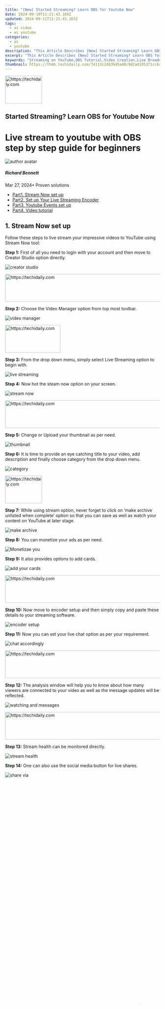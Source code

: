 ```yaml
---
title: "[New] Started Streaming? Learn OBS for Youtube Now"
date: 2024-09-10T11:21:43.165Z
updated: 2024-09-11T11:21:43.165Z
tags:
  - ai video
  - ai youtube
categories:
  - ai
  - youtube
description: "This Article Describes [New] Started Streaming? Learn OBS for Youtube Now"
excerpt: "This Article Describes [New] Started Streaming? Learn OBS for Youtube Now"
keywords: "Streaming on YouTube,OBS Tutorial,Video Creation,Live Broadcast,YouTube Streams,Learning OBS,OBS Guide Youtube"
thumbnail: https://thmb.techidaily.com/74113c2d83645a48c9d2ad195371cc6a07bee43db8bd23e967a3613c122b6663.jpg
---
```






<!-- affiliate ads begin -->
<a href="https://aligracehair.sjv.io/c/5597632/2135349/19272" target="_top" id="2135349">
  <img src="//a.impactradius-go.com/display-ad/19272-2135349" border="0" alt="https://techidaily.com" width="120" height="90"/>
</a>
<img height="0" width="0" src="https://aligracehair.sjv.io/i/5597632/2135349/19272" style="position:absolute;visibility:hidden;" border="0" />
<!-- affiliate ads end -->




## Started Streaming? Learn OBS for Youtube Now

# Live stream to youtube with OBS step by step guide for beginners

![author avatar](https://images.wondershare.com/filmora/article-images/richard-bennett.jpg)

##### Richard Bennett

 Mar 27, 2024• Proven solutions

* [Part1\. Stream Now set up](#part1)
* [Part2. Set up Your Live Streaming Encoder](#part2)
* [Part3\. Youtube Events set up](#part3)
* [Part4\. Video tutorial](#part4)

## 1\. Stream Now set up

Follow these steps to live stream your impressive videos to YouTube using Stream Now tool:

**Step 1:** First of all you need to login with your account and then move to Creator Studio option directly.

![creator studio](https://images.wondershare.com/filmora/article-images/creator-studio.jpg)





<!-- affiliate ads begin -->
<a href="https://ephamedtechinc.pxf.io/c/5597632/2136617/26400" target="_top" id="2136617">
  <img src="//a.impactradius-go.com/display-ad/26400-2136617" border="0" alt="https://techidaily.com" width="728" height="90"/>
</a>
<img height="0" width="0" src="https://ephamedtechinc.pxf.io/i/5597632/2136617/26400" style="position:absolute;visibility:hidden;" border="0" />
<!-- affiliate ads end -->




**Step 2:** Choose the Video Manager option from top most toolbar.

![video manager](https://images.wondershare.com/filmora/article-images/video-manager.jpg)





<!-- affiliate ads begin -->
<a href="https://aligracehair.sjv.io/c/5597632/2115943/19272" target="_top" id="2115943">
  <img src="//a.impactradius-go.com/display-ad/19272-2115943" border="0" alt="https://techidaily.com" width="180" height="90"/>
</a>
<img height="0" width="0" src="https://aligracehair.sjv.io/i/5597632/2115943/19272" style="position:absolute;visibility:hidden;" border="0" />
<!-- affiliate ads end -->




**Step 3:** From the drop down menu, simply select Live Streaming option to begin with.

![live streaming](https://images.wondershare.com/filmora/article-images/live-streaming.jpg)

**Step 4:** Now hot the steam now option on your screen.

![stream now](https://images.wondershare.com/filmora/article-images/stream-now.jpg)





<!-- affiliate ads begin -->
<a href="https://ephamedtechinc.pxf.io/c/5597632/2123509/26400" target="_top" id="2123509">
  <img src="//a.impactradius-go.com/display-ad/26400-2123509" border="0" alt="https://techidaily.com" width="728" height="90"/>
</a>
<img height="0" width="0" src="https://ephamedtechinc.pxf.io/i/5597632/2123509/26400" style="position:absolute;visibility:hidden;" border="0" />
<!-- affiliate ads end -->




**Step 5:** Change or Upload your thumbnail as per need.

![thumbnail](https://images.wondershare.com/filmora/article-images/thumbnail.jpg)

**Step 6:** It is time to provide an eye catching title to your video, add description and finally choose category from the drop down menu.

![category](https://images.wondershare.com/filmora/article-images/category.jpg)





<!-- affiliate ads begin -->
<a href="https://aligracehair.sjv.io/c/5597632/2135407/19272" target="_top" id="2135407">
  <img src="//a.impactradius-go.com/display-ad/19272-2135407" border="0" alt="https://techidaily.com" width="120" height="90"/>
</a>
<img height="0" width="0" src="https://aligracehair.sjv.io/i/5597632/2135407/19272" style="position:absolute;visibility:hidden;" border="0" />
<!-- affiliate ads end -->




**Step 7:** While using stream option, never forget to click on ‘make archive unlisted when complete’ option so that you can save as well as watch your content on YouTube at later stage.

![make archive](https://images.wondershare.com/filmora/article-images/make-archive.jpg)

**Step 8:** You can monetize your ads as per need.

![Monetizae you](https://images.wondershare.com/filmora/article-images/monetizae-you.jpg)

**Step 9:** It also provides options to add cards.

![add your cards](https://images.wondershare.com/filmora/article-images/add-your-cards.jpg)





<!-- affiliate ads begin -->
<a href="https://appsumo.8odi.net/c/5597632/2118306/7443" target="_top" id="2118306">
  <img src="//a.impactradius-go.com/display-ad/7443-2118306" border="0" alt="https://techidaily.com" width="728" height="90"/>
</a>
<img height="0" width="0" src="https://appsumo.8odi.net/i/5597632/2118306/7443" style="position:absolute;visibility:hidden;" border="0" />
<!-- affiliate ads end -->




**Step 10:** Now move to encoder setup and then simply copy and paste these details to your streaming software.

![encoder setup](https://images.wondershare.com/filmora/article-images/encoder-setup.jpg)

**Step 11:** Now you can set your live chat option as per your requirement.

![chat accordingly](https://images.wondershare.com/filmora/article-images/chat-accordingly.jpg)





<!-- affiliate ads begin -->
<a href="https://appsumo.8odi.net/c/5597632/2123738/7443" target="_top" id="2123738">
  <img src="//a.impactradius-go.com/display-ad/7443-2123738" border="0" alt="https://techidaily.com" width="600" height="90"/>
</a>
<img height="0" width="0" src="https://appsumo.8odi.net/i/5597632/2123738/7443" style="position:absolute;visibility:hidden;" border="0" />
<!-- affiliate ads end -->




**Step 12:** The analysis window will help you to know about how many viewers are connected to your video as well as the message updates will be reflected.

![watching and messages](https://images.wondershare.com/filmora/article-images/watching-and-messages.jpg)





<!-- affiliate ads begin -->
<a href="https://wigfever.sjv.io/c/5597632/2014849/22899" target="_top" id="2014849">
  <img src="//a.impactradius-go.com/display-ad/22899-2014849" border="0" alt="https://techidaily.com" width="728" height="90"/>
</a>
<img height="0" width="0" src="https://wigfever.sjv.io/i/5597632/2014849/22899" style="position:absolute;visibility:hidden;" border="0" />
<!-- affiliate ads end -->




**Step 13:** Stream health can be monitored directly.

![stream health](https://images.wondershare.com/filmora/article-images/stream-health.jpg)

**Step 14:** One can also use the social media button for live shares.

![share via](https://images.wondershare.com/filmora/article-images/share-via.jpg)





<!-- affiliate ads begin -->
<span id="1424528">
					<video width="864" height="1536" style="cursor:pointer"
           poster="//a.impactradius-go.com/display-clicktoplayimage/1424528.png"
           onclick="if(!this.playClicked){this.play();this.setAttribute('controls',true);this.playClicked=true;}">
	   <source src="//a.impactradius-go.com/display-ad/16446-1424528">
	   <img src="//a.impactradius-go.com/display-clicktoplayimage/1424528.png" style="border: none; height: 100%; width: 100%; object-fit: contain">
	</video>
	<div style="width:540px;text-align:center"><a href="javascript:window.open(decodeURIComponent('https%3A%2F%2Flaganoo.pxf.io%2Fc%2F5597632%2F1424528%2F16446'), '_blank');void(0);">Click here</a></div>
</span>
<img height="0" width="0" src="https://imp.pxf.io/i/5597632/1424528/16446" style="position:absolute;visibility:hidden;" border="0" />
<!-- affiliate ads end -->








<!-- affiliate ads begin -->
<span id="1484963">
					<video width="864" height="864" style="cursor:pointer"
           poster="//a.impactradius-go.com/display-clicktoplayimage/1484963.png"
           onclick="if(!this.playClicked){this.play();this.setAttribute('controls',true);this.playClicked=true;}">
	   <source src="//a.impactradius-go.com/display-ad/16446-1484963">
	   <img src="//a.impactradius-go.com/display-clicktoplayimage/1484963.png" style="border: none; height: 100%; width: 100%; object-fit: contain">
	</video>
	<div style="width:540px;text-align:center"><a href="javascript:window.open(decodeURIComponent('https%3A%2F%2Flaganoo.pxf.io%2Fc%2F5597632%2F1484963%2F16446'), '_blank');void(0);">Click here</a></div>
</span>
<img height="0" width="0" src="https://imp.pxf.io/i/5597632/1484963/16446" style="position:absolute;visibility:hidden;" border="0" />
<!-- affiliate ads end -->




## 2.Set up Your Live Streaming Encoder

As soon as you have completed the above set up then next task is to adjust settings of your streaming encoder. It is possible to make easy selection out of wide range of live streaming encoders. The details below are provided with reference to OBS too that is open source type free to access software.

**Step 1:** First of all you need to visit official website of OBS and get your software tool installed on your system.

**Step 2:** Now launch OBS on your device and directly go to settings option.

![Go to setting](https://images.wondershare.com/filmora/article-images/go-to-setting.jpg)





<!-- affiliate ads begin -->
<a href="https://aligracehair.sjv.io/c/5597632/2115921/19272" target="_top" id="2115921">
  <img src="//a.impactradius-go.com/display-ad/19272-2115921" border="0" alt="https://techidaily.com" width="728" height="90"/>
</a>
<img height="0" width="0" src="https://aligracehair.sjv.io/i/5597632/2115921/19272" style="position:absolute;visibility:hidden;" border="0" />
<!-- affiliate ads end -->




**Step 3:** It is time to copy the stream key from YouTube and then paste it directly in the specified field of OBS.

![youtube to OBS](https://images.wondershare.com/filmora/article-images/youtube-to-obs.jpg)

**Step 4:** Users can now add their sources and scenes.

![add you scenes](https://images.wondershare.com/filmora/article-images/add-you-scenes.jpg)

**Step 5:** Once all these settings are done then you can simply hit the option for start streaming and it will bring your content to YouTube directly.

![click start streaming](https://images.wondershare.com/filmora/article-images/click-start-streaming.jpg)

## 3\. Youtube Events set up

Live stream is little different from Stream Now platform as it allows users to schedule the streams as well as a connectivity to Google Hangouts is provided. These easy to follow steps will assist you to handle all settings for your events using Live Stream tool:

**Step 1:** Simply click on the schedule event option on screen.

![schedule](https://images.wondershare.com/filmora/article-images/schedule.jpg)





<!-- affiliate ads begin -->
<a href="https://appsumo.8odi.net/c/5597632/2137412/7443" target="_top" id="2137412">
  <img src="//a.impactradius-go.com/display-ad/7443-2137412" border="0" alt="https://techidaily.com" width="728" height="90"/>
</a>
<img height="0" width="0" src="https://appsumo.8odi.net/i/5597632/2137412/7443" style="position:absolute;visibility:hidden;" border="0" />
<!-- affiliate ads end -->




**Step 2:** It is much easier to make settings for basic information as well as audience type. Make some desired changes to SNS platform. If you select the Quick type then it will directly select your webcam and you need not to make additional complicated settings whereas the custom type option provides easy set up options with OBS.

![set the basic](https://images.wondershare.com/filmora/article-images/set-the-basic.jpg)





<!-- affiliate ads begin -->
<a href="https://unicoeye.pxf.io/c/5597632/2134237/18498" target="_top" id="2134237">
  <img src="//a.impactradius-go.com/display-ad/18498-2134237" border="0" alt="https://techidaily.com" width="728" height="90"/>
</a>
<img height="0" width="0" src="https://unicoeye.pxf.io/i/5597632/2134237/18498" style="position:absolute;visibility:hidden;" border="0" />
<!-- affiliate ads end -->




**Step 3:** The advance settings option works same as that of stream now features and users can adjust most of these settings as per their streaming needs.

![advance setting](https://images.wondershare.com/filmora/article-images/advance-setting.jpg)

**Step 4:** Users can turn monetization On or Off as per their preferences.

![monetization](https://images.wondershare.com/filmora/article-images/monetization.jpg)

**Step 5:** As soon as you finish all above settings then simply click on the create event option.

![click create event](https://images.wondershare.com/filmora/article-images/click-create-event.jpg)





<!-- affiliate ads begin -->
<a href="https://bluettius.sjv.io/c/5597632/2139121/17108" target="_top" id="2139121">
  <img src="//a.impactradius-go.com/display-ad/17108-2139121" border="0" alt="https://techidaily.com" width="320" height="90"/>
</a>
<img height="0" width="0" src="https://bluettius.sjv.io/i/5597632/2139121/17108" style="position:absolute;visibility:hidden;" border="0" />
<!-- affiliate ads end -->




**Step 6:** One more window will appear on your screen and here you can make adjustment for preferred bit rate. Also put your dedicated stream key with encoder.

![your bitrate](https://images.wondershare.com/filmora/article-images/your-bitrate.jpg)





<!-- affiliate ads begin -->
<a href="https://unicoeye.pxf.io/c/5597632/2134235/18498" target="_top" id="2134235">
  <img src="//a.impactradius-go.com/display-ad/18498-2134235" border="0" alt="https://techidaily.com" width="728" height="90"/>
</a>
<img height="0" width="0" src="https://unicoeye.pxf.io/i/5597632/2134235/18498" style="position:absolute;visibility:hidden;" border="0" />
<!-- affiliate ads end -->




**Step 7:** When all above steps are completed then you need to hit the option for save changes so that your tool can act accordingly.

![save changes](https://images.wondershare.com/filmora/article-images/save-changes.jpg)

**Step 8:** Now click on events and here you will be able to find your event. Move to live control room if you want to access complete details about this event and you can easily delete it.

![live control room](https://images.wondershare.com/filmora/article-images/live-control-room.jpg)





<!-- affiliate ads begin -->
<a href="https://aligracehair.sjv.io/c/5597632/2135402/19272" target="_top" id="2135402">
  <img src="//a.impactradius-go.com/display-ad/19272-2135402" border="0" alt="https://techidaily.com" width="336" height="90"/>
</a>
<img height="0" width="0" src="https://aligracehair.sjv.io/i/5597632/2135402/19272" style="position:absolute;visibility:hidden;" border="0" />
<!-- affiliate ads end -->




**Step 9:** Users can set privacy terms or simple delete the event that is currently in action.

![set the privacy](https://images.wondershare.com/filmora/article-images/set-the-privacy.jpg)

## Video tutorial

![author avatar](https://images.wondershare.com/filmora/article-images/richard-bennett.jpg)

Richard Bennett

Richard Bennett is a writer and a lover of all things video.

Follow @Richard Bennett



<ins class="adsbygoogle"
      style="display:block"
      data-ad-client="ca-pub-7571918770474297"
      data-ad-slot="8358498916"
      data-ad-format="auto"
      data-full-width-responsive="true"></ins>
<span class="atpl-alsoreadstyle">Also read:</span>
<div><ul>
<li><a href="https://remote-screen-capture.techidaily.com/new-2024-approved-remote-recording-excellence-best-9-webmicrone-capture-systems-23/"><u>[New] 2024 Approved  Remote Recording Excellence  Best 9 Webmicrone Capture Systems ('23)</u></a></li>
<li><a href="https://youtube-help.techidaily.com/new-expert-tips-for-post-upload-video-improvement/"><u>[New] Expert Tips for Post-Upload Video Improvement</u></a></li>
<li><a href="https://youtube-help.techidaily.com/new-expressiveness-enhancing-youtube-comments-via-emojis/"><u>[New] Expressiveness  Enhancing YouTube Comments via Emojis</u></a></li>
<li><a href="https://youtube-help.techidaily.com/new-from-average-to-exceptional-discover-the-finest-free-intra-designs/"><u>[New] From Average to Exceptional  Discover the Finest Free Intra Designs</u></a></li>
<li><a href="https://youtube-help.techidaily.com/new-identifying-creator-types-six-intriguing-youtube-categorization-tests/"><u>[New] Identifying Creator Types  Six Intriguing YouTube Categorization Tests</u></a></li>
<li><a href="https://tiktok-clips.techidaily.com/new-in-2024-best-10-tiktok-layer-filters-amplifying-impact/"><u>[New] In 2024, Best 10 TikTok Layer Filters Amplifying Impact</u></a></li>
<li><a href="https://youtube-help.techidaily.com/new-setup-and-strategies-for-youtube-gamers-live-sessions/"><u>[New] Setup and Strategies for YouTube Gamers' Live Sessions</u></a></li>
<li><a href="https://vp-tips.techidaily.com/updated-isnapmaker-ios-and-macos-media-synthesis-tool-for-2024/"><u>[Updated] ISnapMaker  IOS & macOS Media Synthesis Tool for 2024</u></a></li>
<li><a href="https://snapchat-videos.techidaily.com/updated-straightforward-steps-installing-snapchat-on-mac/"><u>[Updated] Straightforward Steps  Installing Snapchat on Mac</u></a></li>
<li><a href="https://some-skills.techidaily.com/updated-tongue-treasures-selecting-superb-audio-to-text-applications/"><u>[Updated] Tongue Treasures  Selecting Superb Audio to Text Applications</u></a></li>
<li><a href="https://extra-resources.techidaily.com/2024-approved-compose-your-story-best-mobile-annotation-tools/"><u>2024 Approved  Compose Your Story  Best Mobile Annotation Tools</u></a></li>
<li><a href="https://youtube-help.techidaily.com/2024-approved-exploring-youtubes-strategy-for-video-short-promotion/"><u>2024 Approved  Exploring YouTube's Strategy for Video Short Promotion</u></a></li>
<li><a href="https://youtube-help.techidaily.com/2024-approved-finding-the-middle-ground-working-and-youtube/"><u>2024 Approved  Finding the Middle Ground  Working & YouTube</u></a></li>
<li><a href="https://youtube-help.techidaily.com/2024-approved-mcb-channel-theme-images-and-templates/"><u>2024 Approved  MCB Channel Theme Images and Templates</u></a></li>
<li><a href="https://youtube-help.techidaily.com/2024-approved-non-youtube-havens-for-unparalleled-video-streaming/"><u>2024 Approved  Non-Youtube Havens for Unparalleled Video Streaming</u></a></li>
<li><a href="https://youtube-help.techidaily.com/2024-approved-pinnacle-creator-the-duo-of-media-elements/"><u>2024 Approved  Pinnacle Creator  The Duo of Media Elements</u></a></li>
<li><a href="https://youtube-help.techidaily.com/2024-approved-pixel-queens-rising-youtubes-top-10/"><u>2024 Approved  Pixel Queens Rising  YouTube's #Top 10</u></a></li>
<li><a href="https://youtube-help.techidaily.com/2024-approved-pixels-to-perfection-design-tips-for-captivating-banners/"><u>2024 Approved  Pixels to Perfection  Design Tips for Captivating Banners</u></a></li>
<li><a href="https://youtube-help.techidaily.com/2024-approved-pre-sub4sub-wisdom-to-enhance-your-online-experience-quickly/"><u>2024 Approved  Pre-Sub4sub Wisdom to Enhance Your Online Experience Quickly</u></a></li>
<li><a href="https://youtube-help.techidaily.com/2024-approved-privacy-first-sending-your-personal-youtube-link-via-google/"><u>2024 Approved  Privacy First  Sending Your Personal YouTube Link via Google</u></a></li>
<li><a href="https://youtube-help.techidaily.com/2024-approved-smiles-and-snickers-7-hilarious-video-concepts-for-content-creators/"><u>2024 Approved  Smiles & Snickers  7 Hilarious Video Concepts for Content Creators</u></a></li>
<li><a href="https://youtube-help.techidaily.com/2024-approved-the-angle-alchemists-guide-to-transforming-your-videos-youtube-edition/"><u>2024 Approved  The Angle Alchemist's Guide to Transforming Your Videos (YouTube Edition)</u></a></li>
<li><a href="https://youtube-help.techidaily.com/2024-approved-the-mobility-of-art-filming-and-thumbnail-design-for-youtubes/"><u>2024 Approved  The Mobility of Art  Filming and Thumbnail Design for YouTubes</u></a></li>
<li><a href="https://youtube-help.techidaily.com/2024-approved-the-visionary-video-conclave/"><u>2024 Approved  The Visionary Video Conclave</u></a></li>
<li><a href="https://youtube-help.techidaily.com/2024-approved-top-10-engaging-vr-experiences-on-youtube/"><u>2024 Approved  Top 10 Engaging VR Experiences on Youtube</u></a></li>
<li><a href="https://youtube-help.techidaily.com/2024-approved-ultimate-guide-to-effective-video-marketing-tools-8/"><u>2024 Approved  Ultimate Guide to Effective Video Marketing Tools (8)</u></a></li>
<li><a href="https://android-location.techidaily.com/3-effective-methods-to-fake-gps-location-on-android-for-your-samsung-galaxy-xcover-6-pro-tactical-edition-drfone-by-drfone-virtual/"><u>3 Effective Methods to Fake GPS location on Android For your Samsung Galaxy XCover 6 Pro Tactical Edition | Dr.fone</u></a></li>
<li><a href="https://extra-resources.techidaily.com/a-look-at-googles-ar-graphics-and-others-for-2024/"><u>A Look at Google's AR Graphics & Others for 2024</u></a></li>
<li><a href="https://screen-mirror.techidaily.com/how-can-tecno-pova-5-promirror-share-to-pc-drfone-by-drfone-android/"><u>How Can Tecno Pova 5 ProMirror Share to PC? | Dr.fone</u></a></li>
<li><a href="https://techidaily.com/how-to-hard-reset-samsung-galaxy-m14-4g-without-password-drfone-by-drfone-reset-android-reset-android/"><u>How to Hard Reset Samsung Galaxy M14 4G Without Password | Dr.fone</u></a></li>
<li><a href="https://android-unlock.techidaily.com/how-to-unlock-any-vivo-v29-phone-password-using-emergency-call-by-drfone-android/"><u>How To Unlock Any Vivo V29 Phone Password Using Emergency Call</u></a></li>
<li><a href="https://youtube-help.techidaily.com/in-2024-fifas-favorite-footage-charted-on-youtube/"><u>In 2024, FIFA's Favorite Footage  Charted on YouTube</u></a></li>
<li><a href="https://screen-mirror.techidaily.com/in-2024-how-to-cast-vivo-s17-screen-to-pc-using-wifi-drfone-by-drfone-android/"><u>In 2024, How to Cast Vivo S17 Screen to PC Using WiFi | Dr.fone</u></a></li>
<li><a href="https://youtube-help.techidaily.com/in-2024-incorporating-cards-and-annotations-in-youtube-content/"><u>In 2024, Incorporating Cards and Annotations in YouTube Content</u></a></li>
<li><a href="https://youtube-help.techidaily.com/in-2024-instructional-guide-modify-comment-accessibility-on-youtube/"><u>In 2024, Instructional Guide  Modify Comment Accessibility on YouTube</u></a></li>
<li><a href="https://youtube-help.techidaily.com/in-2024-is-your-channels-income-regular-via-youtube/"><u>In 2024, Is Your Channel's Income Regular via YouTube?</u></a></li>
<li><a href="https://youtube-help.techidaily.com/in-2024-personalizing-who-can-see-your-youtube-content/"><u>In 2024, Personalizing Who Can See Your YouTube Content</u></a></li>
<li><a href="https://youtube-help.techidaily.com/in-2024-richest-revenue-generators-in-the-youtube-universe/"><u>In 2024, Richest Revenue Generators in the YouTube Universe</u></a></li>
<li><a href="https://youtube-help.techidaily.com/in-2024-secrets-to-sustainable-earning-with-online-videos/"><u>In 2024, Secrets to Sustainable Earning with Online Videos</u></a></li>
<li><a href="https://youtube-help.techidaily.com/in-2024-surging-profits-with-three-steps-an-easy-way-to-tally-your-youtube-earning/"><u>In 2024, Surging Profits with Three Steps  An Easy Way to Tally Your YouTube Earning</u></a></li>
<li><a href="https://some-approaches.techidaily.com/in-2024-the-art-of-saving-and-enjoying-animated-gifs-on-your-iphone/"><u>In 2024, The Art of Saving and Enjoying Animated GIFs on Your iPhone</u></a></li>
<li><a href="https://youtube-help.techidaily.com/in-2024-the-video-money-roadmap-dailymotion-and-youtube-compared/"><u>In 2024, The Video Money Roadmap  Dailymotion & YouTube Compared</u></a></li>
<li><a href="https://youtube-help.techidaily.com/in-2024-transform-your-content-essential-youtube-studio-editing-skills/"><u>In 2024, Transform Your Content  Essential YouTube Studio Editing Skills</u></a></li>
<li><a href="https://youtube-help.techidaily.com/in-2024-turboupload-the-ultimate-guide-to-fast-youtube-video-rendering/"><u>In 2024, TurboUpload  The Ultimate Guide to Fast YouTube Video Rendering</u></a></li>
<li><a href="https://some-guidance.techidaily.com/in-2024-ultimate-workshop-designers-app/"><u>In 2024, Ultimate Workshop Designer's App</u></a></li>
<li><a href="https://youtube-help.techidaily.com/in-2024-unlocking-youtubes-earning-potential-in-the-new-year/"><u>In 2024, Unlocking YouTube's Earning Potential in the New Year</u></a></li>
<li><a href="https://youtube-help.techidaily.com/leapfrog-your-sub-count-top-techniques-unveiled-for-2024/"><u>Leapfrog Your Sub Count  Top Techniques Unveiled for 2024</u></a></li>
<li><a href="https://youtube-help.techidaily.com/loves-cinematic-journey-youtube-and-vimeos-top-premium-marriage-videos-for-2024/"><u>Love's Cinematic Journey  YouTube & Vimeo's Top Premium Marriage Videos for 2024</u></a></li>
<li><a href="https://youtube-help.techidaily.com/masterclass-in-time-the-top-10-youtube-channels-for-history-students-for-2024/"><u>Masterclass in Time  The Top 10 YouTube Channels For History Students for 2024</u></a></li>
<li><a href="https://audio-shaping.techidaily.com/new-2024-approved-the-essence-of-omegle-a-thorough-investigation-of-its-operations-and-user-protection/"><u>New 2024 Approved The Essence of Omegle A Thorough Investigation of Its Operations and User Protection</u></a></li>
<li><a href="https://extra-approaches.techidaily.com/no-money-more-matches-live-record-and-trim-soccer-games-for-2024/"><u>No Money, More Matches  Live, Record & Trim Soccer Games for 2024</u></a></li>
<li><a href="https://printer-issues.techidaily.com/resolving-canon-printer-issues-on-windows-10/"><u>Resolving Canon Printer Issues on Windows 10</u></a></li>
<li><a href="https://techidaily.com/unlock-android-phone-if-you-forget-the-vivo-x100-pro-password-or-pattern-lock-by-drfone-android-unlock-android-unlock/"><u>Unlock android phone if you forget the Vivo X100 Pro password or pattern lock</u></a></li>
<li><a href="https://ai-video-translation.techidaily.com/updated-best-video-translator-app-for-pc-cannot-miss-for-2024/"><u>Updated Best Video Translator App for PC Cannot Miss for 2024</u></a></li>
</ul></div>
